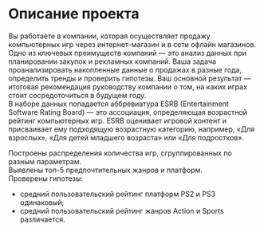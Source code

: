 # **Описание проекта**

Вы работаете в компании, которая осуществляет продажу компьютерных игр через интернет-магазин и в сети офлайн магазинов. Одно из ключевых преимуществ компаний — это анализ данных при планировании закупок и рекламных компаний. Ваша задача проанализировать накопленные данные о продажах в разные года, определить тренды и проверить гипотезы. Ваш основной результат — итоговая рекомендация руководству компании о том, на каких играх стоит сосредоточиться в будущем году.  
В наборе данных попадается аббревиатура ESRB (Entertainment Software Rating Board) — это ассоциация, определяющая возрастной рейтинг компьютерных игр. ESRB оценивает игровой контент и присваивает ему подходящую возрастную категорию, например, «Для взрослых», «Для детей младшего возраста» или «Для подростков».

Построены распределения количества игр, сгруппированных по разным параметрам.  
Выявлены топ-5 предпочтительных жанров и платформ.  
Проверены гипотезы:
- средний пользовательский рейтинг платформ PS2 и PS3 одинаковый;
- средний пользовательский рейтинг жанров Action и Sports различается.